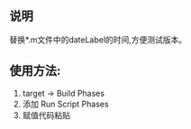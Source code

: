 ## 说明
  替换*.m文件中的dateLabel的时间,方便测试版本。
## 使用方法:
 1. target -> Build Phases
 2. 添加 Run Script Phases
 3. 赋值代码粘贴
